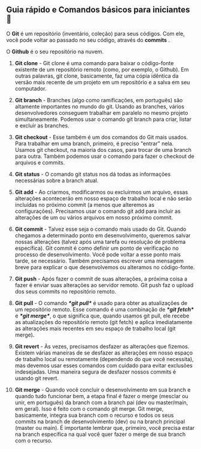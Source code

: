 ## Guia rápido e Comandos básicos para iniciantes :pushpin:

O **Git** é um repositório (inventário, coleção) para seus códigos. Com ele, você pode voltar ao passado no seu código, através do **commits** .

O **Github** é o seu repositório na nuvem.

1. **Git clone** - Git clone é uma comando para baixar o código-fonte existente de um repositório remoto (como, por exemplo, o Github). Em outras palavras, git clone, basicamente, faz uma cópia idêntica da versão mais recente de um projeto em um repositório e a salva em seu computador.

2. **Git branch** - Branches (algo como ramificações, em português) são altamente importantes no mundo do git. Usando as branches, vários desenvolvedores conseguem trabalhar em paralelo no mesmo projeto simultaneamente. Podemos usar o comando git branch para criar, listar e excluir as branches.
3. **Git checkout** - Esse também é um dos comandos do Git mais usados. Para trabalhar em uma branch, primeiro, é preciso "entrar" nela. Usamos git checkout, na maioria dos casos, para trocar de uma branch para outra. Também podemos usar o comando para fazer o checkout de arquivos e commits.
4. **Git status** - O comando git status nos dá todas as informações necessárias sobre a branch atual.
5. **Git add** - Ao criarmos, modificarmos ou excluirmos um arquivo, essas alterações acontecerão em nosso espaço de trabalho local e não serão incluídas no próximo commit (a menos que alteremos as configurações). Precisamos usar o comando git add para incluir as alterações de um ou vários arquivos em nosso próximo commit.
6. **Git commit** - Talvez esse seja o comando mais usado do Git. Quando chegamos a determinado ponto em desenvolvimento, queremos salvar nossas alterações (talvez após uma tarefa ou resolução de problema específica). Git commit é como definir um ponto de verificação no processo de desenvolvimento. Você pode voltar a esse ponto mais tarde, se necessário. Também precisamos escrever uma mensagem breve para explicar o que desenvolvemos ou alteramos no código-fonte.
7. **Git push** - Após fazer o commit de suas alterações, a próxima coisa a fazer é enviar suas alterações ao servidor remoto. Git push faz o upload dos seus commits no repositório remoto.
8. **Git pull** - O comando ***\*git pull\**** é usado para obter as atualizações de um repositório remoto. Esse comando é uma combinação de ***\*git fetch\**** e ***\*git merge\****, o que significa que, quando usamos git pull, ele recebe as atualizações do repositório remoto (git fetch) e aplica imediatamente as alterações mais recentes em seu espaço de trabalho local (git merge).
9. **Git revert** - Às vezes, precisamos desfazer as alterações que fizemos. Existem várias maneiras de se desfazer as alterações em nosso espaço de trabalho local ou remotamente (dependendo do que você necessita), mas devemos usar esses comandos com cuidado para evitar exclusões indesejadas. Uma maneira segura de desfazer nossos commits é usando git revert. 
10. **Git merge** - Quando você concluir o desenvolvimento em sua branch e quando tudo funcionar bem, a etapa final é fazer o merge (mesclar ou unir, em português) da branch com a branch pai (dev ou master/main, em geral). Isso é feito com o comando git merge. Git merge, basicamente, integra sua branch com o recurso e todos os seus commits na branch de desenvolvimento (dev) ou na branch principal (master ou main). É importante lembrar que, primeiro, você precisa estar na branch específica na qual você quer fazer o merge de sua branch com o recurso.